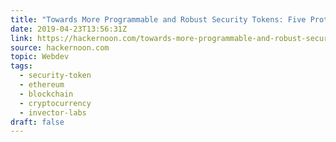 ```yaml
---
title: "Towards More Programmable and Robust Security Tokens: Five Protocols that Should be Part of…"
date: 2019-04-23T13:56:31Z
link: https://hackernoon.com/towards-more-programmable-and-robust-security-tokens-five-protocols-that-should-be-part-of-a02093bcb190?source=rss----3a8144eabfe3---4
source: hackernoon.com
topic: Webdev
tags:
  - security-token
  - ethereum
  - blockchain
  - cryptocurrency
  - invector-labs
draft: false
---
```

